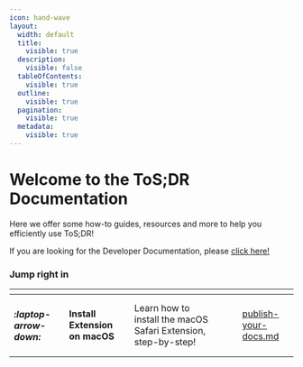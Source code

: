 ```yaml
---
icon: hand-wave
layout:
  width: default
  title:
    visible: true
  description:
    visible: false
  tableOfContents:
    visible: true
  outline:
    visible: true
  pagination:
    visible: true
  metadata:
    visible: true
---
```


# Welcome to the ToS;DR Documentation

Here we offer some how-to guides, resources and more to help you efficiently use ToS;DR!

If you are looking for the Developer Documentation, please [click here!](https://app.gitbook.com/o/HERSkHtdsSfyFBwxT3EH/s/o2hfDXWiqOOxeRqBMeiO/)

### Jump right in

<table data-view="cards"><thead><tr><th></th><th></th><th></th><th data-hidden data-card-cover data-type="files"></th><th data-hidden></th><th data-hidden data-card-target data-type="content-ref"></th></tr></thead><tbody><tr><td><h4><i class="fa-laptop-arrow-down">:laptop-arrow-down:</i></h4></td><td><strong>Install Extension on macOS</strong></td><td>Learn how to install the macOS Safari Extension, step-by-step!</td><td></td><td></td><td><a href="getting-started/publish-your-docs.md">publish-your-docs.md</a></td></tr></tbody></table>
